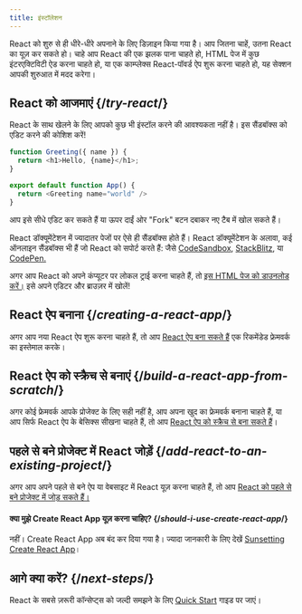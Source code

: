 ```yaml
---
title: इंस्टॉलेशन
---
```


<Intro>

React को शुरु से ही धीरे-धीरे अपनाने के लिए डिज़ाइन किया गया है। आप जितना चाहें, उतना React का यूज़ कर सकते हो। चाहे आप React की एक झलक पाना चाहते हो, HTML पेज में कुछ इंटरएक्टिविटी ऐड करना चाहते हो, या एक काम्प्लेक्स React-पॉवर्ड ऐप शुरू करना चाहते हो, यह सेक्शन आपकी शुरुआत में मदद करेगा।

</Intro>

## React को आजमाएं {/*try-react*/}

React के साथ खेलने के लिए आपको कुछ भी इंस्टॉल करने की आवश्यकता नहीं है। इस सैंडबॉक्स को एडिट करने की कोशिश करें!

<Sandpack>

```js
function Greeting({ name }) {
  return <h1>Hello, {name}</h1>;
}

export default function App() {
  return <Greeting name="world" />
}
```

</Sandpack>

आप इसे सीधे एडिट कर सकते हैं या ऊपर दाईं ओर "Fork" बटन दबाकर नए टैब में खोल सकते हैं।

React डॉक्यूमेंटेशन में ज्यादातर पेजों पर ऐसे ही सैंडबॉक्स होते हैं। React डॉक्यूमेंटेशन के अलावा, कई ऑनलाइन सैंडबॉक्स भी हैं जो React को सपोर्ट करते हैं: जैसे [CodeSandbox](https://codesandbox.io/s/new), [StackBlitz](https://stackblitz.com/fork/react), या [CodePen.](https://codepen.io/pen?template=QWYVwWN)

अगर आप React को अपने कंप्यूटर पर लोकल ट्राई करना चाहते हैं, तो [इस HTML पेज को डाउनलोड करें।](https://gist.githubusercontent.com/gaearon/0275b1e1518599bbeafcde4722e79ed1/raw/db72dcbf3384ee1708c4a07d3be79860db04bff0/example.html) इसे अपने एडिटर और ब्राउज़र में खोलें!

## React ऐप बनाना {/*creating-a-react-app*/}

अगर आप नया React ऐप शुरू करना चाहते हैं, तो आप [React ऐप बना सकते हैं](/learn/creating-a-react-app) एक रिकमेंडेड फ्रेमवर्क का इस्तेमाल करके।

## React ऐप को स्क्रैच से बनाएं {/*build-a-react-app-from-scratch*/}

अगर कोई फ्रेमवर्क आपके प्रोजेक्ट के लिए सही नहीं है, आप अपना खुद का फ्रेमवर्क बनाना चाहते हैं, या आप सिर्फ React ऐप के बेसिक्स सीखना चाहते हैं, तो आप [React ऐप को स्क्रैच से बना सकते हैं](/learn/build-a-react-app-from-scratch)।

## पहले से बने प्रोजेक्ट में React जोड़ें {/*add-react-to-an-existing-project*/}

अगर आप अपने पहले से बने ऐप या वेबसाइट में React यूज़ करना चाहते हैं, तो आप [React को पहले से बने प्रोजेक्ट में जोड़ सकते हैं।](/learn/add-react-to-an-existing-project)

<Note>

#### क्या मुझे Create React App यूज़ करना चाहिए? {/*should-i-use-create-react-app*/}

नहीं। Create React App अब बंद कर दिया गया है। ज्यादा जानकारी के लिए देखें [Sunsetting Create React App](/blog/2025/02/14/sunsetting-create-react-app)।

</Note>

## आगे क्या करें? {/*next-steps*/}

React के सबसे ज़रूरी कॉन्सेप्ट्स को जल्दी समझने के लिए [Quick Start](/learn) गाइड पर जाएं।
